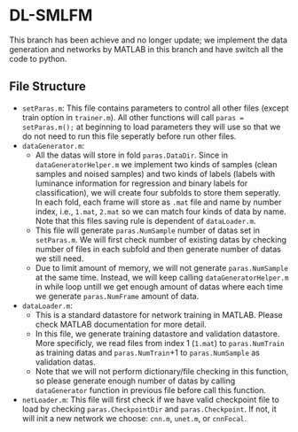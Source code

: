 # DL-SMLFM
This branch has been achieve and no longer update; we implement the data generation and networks by MATLAB in this branch and have switch all the code to python.

## File Structure
- `setParas.m`: This file contains parameters to control all other files (except train option in `trainer.m`). All other functions will call `paras = setParas.m();` at beginning to load parameters they will use so that we do not need to run this file seperatly before run other files.  
- `dataGenerator.m`: 
	- All the datas will store in fold `paras.DataDir`. Since in `dataGeneratorHelper.m` we implement two kinds of samples (clean samples and noised samples) and two kinds of labels (labels with luminance information for regression and binary labels for classification), we will create four subfolds to store them seperatly. In each fold, each frame will store as `.mat` file and name by number index, i.e., `1.mat`, `2.mat` so we can match four kinds of data by name. Note that this files saving rule is dependent of `dataLoader.m`.
	- This file will generate `paras.NumSample` number of datas set in `setParas.m`. We will first check number of existing datas by checking number of files in each subfold and then generate number of datas we still need.
	- Due to limit amount of memory, we will not generate `paras.NumSample` at the same time. Instead, we will keep calling `dataGeneratorHelper.m` in while loop untill we get enough amount of datas where each time we generate `paras.NumFrame` amount of data. 
- `dataLoader.m`: 
	- This is a standard datastore for network training in MATLAB. Please check MATLAB documentation for more detail. 
	- In this file, we generate training datastore and validation datastore. More specificly, we read files from index 1 (`1.mat`) to `paras.NumTrain` as training datas and `paras.NumTrain`+1 to `paras.NumSample` as validation datas. 
	- Note that we will not perform dictionary/file checking in this function, so please generate enough number of datas by calling `dataGenerator` function in previous file before call this function.
- `netLoader.m`: This file will first check if we have valid checkpoint file to load by checking `paras.CheckpointDir` and `paras.Checkpoint`. If not, it will init a new network we choose: `cnn.m`, `unet.m`, or `cnnFocal`.
